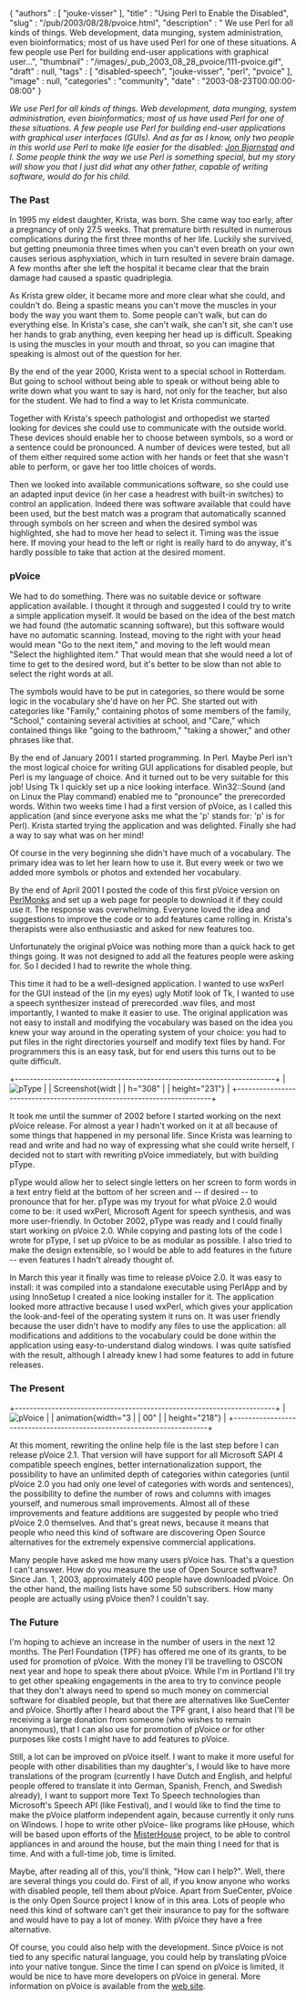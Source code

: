 {
   "authors" : [
      "jouke-visser"
   ],
   "title" : "Using Perl to Enable the Disabled",
   "slug" : "/pub/2003/08/28/pvoice.html",
   "description" : " We use Perl for all kinds of things. Web development, data munging, system administration, even bioinformatics; most of us have used Perl for one of these situations. A few people use Perl for building end-user applications with graphical user...",
   "thumbnail" : "/images/_pub_2003_08_28_pvoice/111-pvoice.gif",
   "draft" : null,
   "tags" : [
      "disabled-speech",
      "jouke-visser",
      "perl",
      "pvoice"
   ],
   "image" : null,
   "categories" : "community",
   "date" : "2003-08-23T00:00:00-08:00"
}





*We use Perl for all kinds of things. Web development, data munging,
system administration, even bioinformatics; most of us have used Perl
for one of these situations. A few people use Perl for building end-user
applications with graphical user interfaces (GUIs). And as far as I
know, only two people in this world use Perl to make life easier for the
disabled: [Jon Bjornstad](/pub/a/2001/08/27/bjornstad.html) and I. Some
people think the way we use Perl is something special, but my story will
show you that I just did what any other father, capable of writing
software, would do for his child.*

### The Past

In 1995 my eldest daughter, Krista, was born. She came way too early,
after a pregnancy of only 27.5 weeks. That premature birth resulted in
numerous complications during the first three months of her life.
Luckily she survived, but getting pneumonia three times when you can't
even breath on your own causes serious asphyxiation, which in turn
resulted in severe brain damage. A few months after she left the
hospital it became clear that the brain damage had caused a spastic
quadriplegia.

As Krista grew older, it became more and more clear what she could, and
couldn't do. Being a spastic means you can't move the muscles in your
body the way you want them to. Some people can't walk, but can do
everything else. In Krista's case, she can't walk, she can't sit, she
can't use her hands to grab anything, even keeping her head up is
difficult. Speaking is using the muscles in your mouth and throat, so
you can imagine that speaking is almost out of the question for her.

By the end of the year 2000, Krista went to a special school in
Rotterdam. But going to school without being able to speak or without
being able to write down what you want to say is hard, not only for the
teacher, but also for the student. We had to find a way to let Krista
communicate.

Together with Krista's speech pathologist and orthopedist we started
looking for devices she could use to communicate with the outside world.
These devices should enable her to choose between symbols, so a word or
a sentence could be pronounced. A number of devices were tested, but all
of them either required some action with her hands or feet that she
wasn't able to perform, or gave her too little choices of words.

Then we looked into available communications software, so she could use
an adapted input device (in her case a headrest with built-in switches)
to control an application. Indeed there was software available that
could have been used, but the best match was a program that
automatically scanned through symbols on her screen and when the desired
symbol was highlighted, she had to move her head to select it. Timing
was the issue here. If moving your head to the left or right is really
hard to do anyway, it's hardly possible to take that action at the
desired moment.

### pVoice

We had to do something. There was no suitable device or software
application available. I thought it through and suggested I could try to
write a simple application myself. It would be based on the idea of the
best match we had found (the automatic scanning software), but this
software would have no automatic scanning. Instead, moving to the right
with your head would mean "Go to the next item," and moving to the left
would mean "Select the highlighted item." That would mean that she would
need a lot of time to get to the desired word, but it's better to be
slow than not able to select the right words at all.

The symbols would have to be put in categories, so there would be some
logic in the vocabulary she'd have on her PC. She started out with
categories like "Family," containing photos of some members of the
family, "School," containing several activities at school, and "Care,"
which contained things like "going to the bathroom," "taking a shower,"
and other phrases like that.

By the end of January 2001 I started programming. In Perl. Maybe Perl
isn't the most logical choice for writing GUI applications for disabled
people, but Perl is my language of choice. And it turned out to be very
suitable for this job! Using Tk I quickly set up a nice looking
interface. Win32::Sound (and on Linux the Play command) enabled me to
"pronounce" the prerecorded words. Within two weeks time I had a first
version of pVoice, as I called this application (and since everyone asks
me what the 'p' stands for: 'p' is for Perl). Krista started trying the
application and was delighted. Finally she had a way to say what was on
her mind!

Of course in the very beginning she didn't have much of a vocabulary.
The primary idea was to let her learn how to use it. But every week or
two we added more symbols or photos and extended her vocabulary.

By the end of April 2001 I posted the code of this first pVoice version
on [PerlMonks](http://www.perlmonks.org/index.pl?node_id=75757) and set
up a web page for people to download it if they could use it. The
response was overwhelming. Everyone loved the idea and suggestions to
improve the code or to add features came rolling in. Krista's therapists
were also enthusiastic and asked for new features too.

Unfortunately the original pVoice was nothing more than a quick hack to
get things going. It was not designed to add all the features people
were asking for. So I decided I had to rewrite the whole thing.

This time it had to be a well-designed application. I wanted to use
wxPerl for the GUI instead of the (in my eyes) ugly Motif look of Tk, I
wanted to use a speech synthesizer instead of prerecorded .wav files,
and most importantly, I wanted to make it easier to use. The original
application was not easy to install and modifying the vocabulary was
based on the idea you knew your way around in the operating system of
your choice: you had to put files in the right directories yourself and
modify text files by hand. For programmers this is an easy task, but for
end users this turns out to be quite difficult.

+-----------------------------------------------------------------------+
| ![pType                                                               |
| Screenshot](/images/_pub_2003_08_28_pvoice/ptypescreenshot1.gif){widt |
| h="308"                                                               |
| height="231"}                                                         |
+-----------------------------------------------------------------------+

It took me until the summer of 2002 before I started working on the next
pVoice release. For almost a year I hadn't worked on it at all because
of some things that happened in my personal life. Since Krista was
learning to read and write and had no way of expressing what she could
write herself, I decided not to start with rewriting pVoice immediately,
but with building pType.

pType would allow her to select single letters on her screen to form
words in a text entry field at the bottom of her screen and -- if
desired -- to pronounce that for her. pType was my tryout for what
pVoice 2.0 would come to be: it used wxPerl, Microsoft Agent for speech
synthesis, and was more user-friendly. In October 2002, pType was ready
and I could finally start working on pVoice 2.0. While copying and
pasting lots of the code I wrote for pType, I set up pVoice to be as
modular as possible. I also tried to make the design extensible, so I
would be able to add features in the future -- even features I hadn't
already thought of.

In March this year it finally was time to release pVoice 2.0. It was
easy to install: it was compiled into a standalone executable using
PerlApp and by using InnoSetup I created a nice looking installer for
it. The application looked more attractive because I used wxPerl, which
gives your application the look-and-feel of the operating system it runs
on. It was user friendly because the user didn't have to modify any
files to use the application: all modifications and additions to the
vocabulary could be done within the application using easy-to-understand
dialog windows. I was quite satisfied with the result, although I
already knew I had some features to add in future releases.

### The Present

+-----------------------------------------------------------------------+
| ![pVoice                                                              |
| animation](/images/_pub_2003_08_28_pvoice/pvoice-anigif.gif){width="3 |
| 00"                                                                   |
| height="218"}                                                         |
+-----------------------------------------------------------------------+

At this moment, rewriting the online help file is the last step before I
can release pVoice 2.1. That version will have support for all Microsoft
SAPI 4 compatible speech engines, better internationalization support,
the possibility to have an unlimited depth of categories within
categories (until pVoice 2.0 you had only one level of categories with
words and sentences), the possibility to define the number of rows and
columns with images yourself, and numerous small improvements. Almost
all of these improvements and feature additions are suggested by people
who tried pVoice 2.0 themselves. And that's great news, because it means
that people who need this kind of software are discovering Open Source
alternatives for the extremely expensive commercial applications.

Many people have asked me how many users pVoice has. That's a question I
can't answer. How do you measure the use of Open Source software? Since
Jan. 1, 2003, approximately 400 people have downloaded pVoice. On the
other hand, the mailing lists have some 50 subscribers. How many people
are actually using pVoice then? I couldn't say.

### The Future

I'm hoping to achieve an increase in the number of users in the next 12
months. The Perl Foundation (TPF) has offered me one of its grants, to
be used for promotion of pVoice. With the money I'll be travelling to
OSCON next year and hope to speak there about pVoice. While I'm in
Portland I'll try to get other speaking engagements in the area to try
to convince people that they don't always need to spend so much money on
commercial software for disabled people, but that there are alternatives
like SueCenter and pVoice. Shortly after I heard about the TPF grant, I
also heard that I'll be receiving a large donation from someone (who
wishes to remain anonymous), that I can also use for promotion of pVoice
or for other purposes like costs I might have to add features to pVoice.

Still, a lot can be improved on pVoice itself. I want to make it more
useful for people with other disabilities than my daughter's, I would
like to have more translations of the program (currently I have Dutch
and English, and helpful people offered to translate it into German,
Spanish, French, and Swedish already), I want to support more Text To
Speech technologies than Microsoft's Speech API (like Festival), and I
would like to find the time to make the pVoice platform independent
again, because currently it only runs on Windows. I hope to write other
pVoice- like programs like pHouse, which will be based upon efforts of
the [MisterHouse](http://www.misterhouse.com) project, to be able to
control appliances in and around the house, but the main thing I need
for that is time. And with a full-time job, time is limited.

Maybe, after reading all of this, you'll think, "How can I help?". Well,
there are several things you could do. First of all, if you know anyone
who works with disabled people, tell them about pVoice. Apart from
SueCenter, pVoice is the only Open Source project I know of in this
area. Lots of people who need this kind of software can't get their
insurance to pay for the software and would have to pay a lot of money.
With pVoice they have a free alternative.

Of course, you could also help with the development. Since pVoice is not
tied to any specific natural language, you could help by translating
pVoice into your native tongue. Since the time I can spend on pVoice is
limited, it would be nice to have more developers on pVoice in general.
More information on pVoice is available from the [web
site](http://www.pvoice.org).


